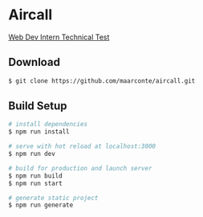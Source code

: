 # Aircall

[Web Dev Intern Technical Test](https://www.notion.so/Web-Dev-Intern-Technical-Test-eb15be58611949478b45a461c7eb7324)

## Download

```bash
$ git clone https://github.com/maarconte/aircall.git
```

## Build Setup

``` bash
# install dependencies
$ npm run install

# serve with hot reload at localhost:3000
$ npm run dev

# build for production and launch server
$ npm run build
$ npm run start

# generate static project
$ npm run generate
```
